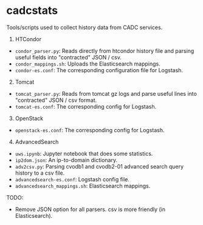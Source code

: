 # cadcstats
Tools/scripts used to collect history data from CADC services.

1. HTCondor
  * ```condor_parser.py```: Reads directly from htcondor history file and parsing useful fields into "contracted" JSON / csv.
  * ```condor_mappings.sh```: Uploads the Elasticsearch mappings.
  * ```condor-es.conf```: The corresponding configuration file for Logstash.

2. Tomcat
  * ```tomcat_parser.py```: Reads from tomcat gz logs and parse useful lines into "contracted" JSON / csv format.
  * ```tomcat-es.conf```: The corresponding config for Logstash.

3. OpenStack
  * ```openstack-es.conf```: The corresponding config for Logstash.

4. AdvancedSearch
  * ```uws.ipynb```: Jupyter notebook that does some statistics.
  * ```ip2dom.json```: An ip-to-domain dictionary.
  * ```adv2csv.py```: Parsing cvodb1 and cvodb2-01 advanced search query history to a csv file.
  * ```advancedsearch-es.conf```: Logstash config file.
  * ```advancedsearch_mappings.sh```: Elasticsearch mappings.

TODO:
  * Remove JSON option for all parsers. csv is more friendly (in Elasticsearch).
